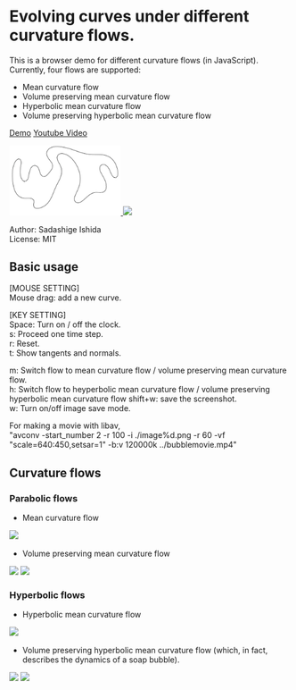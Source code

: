 # Evolving curves under different curvature flows.

This is a browser demo for different curvature flows (in JavaScript).  
Currently, four flows are supported:
* Mean curvature flow 
* Volume preserving mean curvature flow
* Hyperbolic mean curvature flow
* Volume preserving hyperbolic mean curvature flow

[Demo][D]                 [Youtube Video][Y]

<a href="https://sadashigeishida.bitbucket.io/curvature_flows/curvature_flows.html">  <img src="https://github.com/sdsgisd/curvature_flows/blob/master/evolving_curve.png" width="200px"> </a>
<a href="https://www.youtube.com/watch?v=pvgPOb8_gvw"><img src="http://i.ytimg.com/vi/pvgPOb8_gvw/0.jpg" width="200px"></a>

[Y]:https://www.youtube.com/watch?v=pvgPOb8_gvw
Author: Sadashige Ishida  
License: MIT 

[D]:https://sadashigeishida.bitbucket.io/curvature_flows/curvature_flows.html

## Basic usage  
[MOUSE SETTING]  
Mouse drag: add a new curve.  

[KEY SETTING]  
Space: Turn on / off the clock.  
s: Proceed one time step.  
r: Reset.  
t: Show tangents and normals.  

m: Switch flow to mean curvature flow / volume preserving mean curvature flow.  
h: Switch flow to heyperbolic mean curvature flow / volume preserving hyperbolic mean curvature flow 
shift+w: save the screenshot.  
w: Turn on/off image save mode.  

For making a movie with libav,  
"avconv -start_number 2 -r 100 -i ./image%d.png -r 60 -vf "scale=640:450,setsar=1" -b:v 120000k ../bubblemovie.mp4" 


## Curvature flows
### Parabolic flows

* Mean curvature flow  
<img src="https://latex.codecogs.com/gif.latex?\frac{dx}{dt}=-Hn"/> 

* Volume preserving mean curvature flow  

<img src="https://latex.codecogs.com/gif.latex?\frac{dx}{dt}=\left(-H+\frac{\int_{\partial\Omega}Hds}{\int_{\partial\Omega}ds}\right)n"/> 
<img src="https://latex.codecogs.com/gif.latex?\mbox{where\&space;the\&space;second\&space;term\&space;preserves\&space;the\&space;enclosed\&space;area.}"/>

### Hyperbolic flows

* Hyperbolic mean curvature flow  
<img src="https://latex.codecogs.com/gif.latex?\frac{d^2x}{dt^2}=-Hn"/>  

* Volume preserving hyperbolic mean curvature flow (which, in fact, describes the dynamics of a soap bubble).  
<img src="https://latex.codecogs.com/gif.latex?\frac{d^2x}{dt^2}=(-H+\Delta&space;p)n"/>
<img src="https://latex.codecogs.com/gif.latex?\mbox{where}\&space;p\mbox{\&space;is\&space;a\&space;real\&space;value\&space;such\&space;that\&space;the\&space;enclosed\&space;area}\&space;A\mbox{\&space;satisfies}\&space;\frac{dA}{dt}=0."/>
